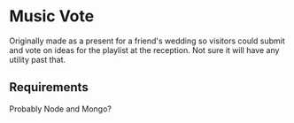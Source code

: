 Music Vote
==========

Originally made as a present for a friend's wedding so visitors could submit and vote on ideas for the playlist at the reception. Not sure it will have any utility past that.

Requirements
------------

Probably Node and Mongo?
